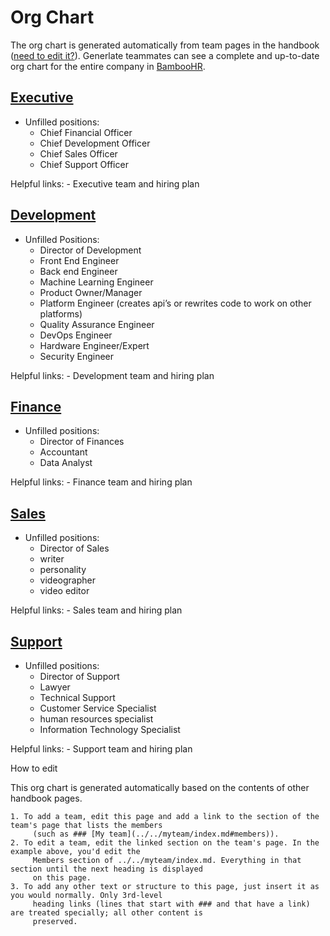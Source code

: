 # Org Chart

The org chart is generated automatically from team pages in the handbook ([need to edit it?]()). <!-- is this supposed to have a link? --> Generlate teammates can see a complete and up-to-date org chart for the entire company in [BambooHR](). <!--missing link? -->

## [Executive]() <!-- is this supposed to have a link? -->

-   Unfilled positions:
    -   Chief Financial Officer
    -   Chief Development Officer
    -   Chief Sales Officer
    -   Chief Support Officer

Helpful links: - Executive team and hiring plan <!-- is this supposed to have a link? -->

## [Development]() <!-- is this supposed to have a link? -->

-   Unfilled Positions:
    -   Director of Development
    -   Front End Engineer
    -   Back end Engineer
    -   Machine Learning Engineer
    -   Product Owner/Manager
    -   Platform Engineer (creates api’s or rewrites code to work on other platforms)
    -   Quality Assurance Engineer
    -   DevOps Engineer
    -   Hardware Engineer/Expert
    -   Security Engineer
    <!-- check on this hierarchy. i removed the software development middle level -->

Helpful links: - Development team and hiring plan <!-- is this supposed to have a link? -->

## [Finance]() <!-- is this supposed to have a link? -->

-   Unfilled positions:
    -   Director of Finances
    -   Accountant
    -   Data Analyst

Helpful links: - Finance team and hiring plan <!-- is this supposed to have a link? -->

## [Sales]() <!-- is this supposed to have a link? -->

-   Unfilled positions:
    -   Director of Sales
    -   writer
    -   personality
    -   videographer
    -   video editor

Helpful links: - Sales team and hiring plan <!-- is this supposed to have a link? -->

## [Support]() <!-- is this supposed to have a link? -->

-   Unfilled positions:
    -   Director of Support
    -   Lawyer
    -   Technical Support
    -   Customer Service Specialist
    -   human resources specialist
    -   Information Technology Specialist

Helpful links: - Support team and hiring plan <!-- is this supposed to have a link? -->

How to edit

This org chart is generated automatically based on the contents of other handbook pages.

    1. To add a team, edit this page and add a link to the section of the team's page that lists the members
         (such as ### [My team](../../myteam/index.md#members)).
    2. To edit a team, edit the linked section on the team's page. In the example above, you'd edit the
         Members section of ../../myteam/index.md. Everything in that section until the next heading is displayed
         on this page.
    3. To add any other text or structure to this page, just insert it as you would normally. Only 3rd-level
         heading links (lines that start with ### and that have a link) are treated specially; all other content is
         preserved.
